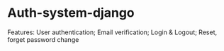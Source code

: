 # Auth-system-django
Features: User authentication; Email verification; Login &amp; Logout; Reset, forget password change
